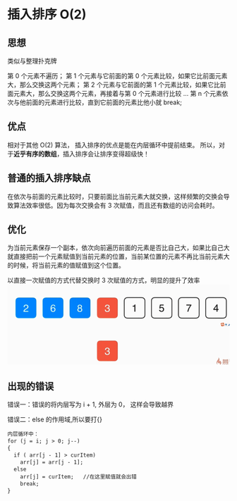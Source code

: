 # 插入排序 O(2)

## 思想

类似与整理扑克牌

第 0 个元素不遍历；
第 1 个元素与它前面的第 0 个元素比较，如果它比前面元素大，那么交换这两个元素；
第 2 个元素与它前面的第 1 个元素比较，如果它比前面元素大，那么交换这两个元素，再接着与第 0 个元素进行比较
...
第 n 个元素依次与他前面的元素进行比较，直到它前面的元素比他小就 break;

## 优点

相对于其他 O(2) 算法， 插入排序的优点是能在内层循环中提前结束。
所以，对于**近乎有序的数组**，插入排序会让排序变得超级快！

## 普通的插入排序缺点

在依次与前面的元素比较时，只要前面比当前元素大就交换，这样频繁的交换会导致算法效率很低。因为每次交换会有 3 次赋值，而且还有数组的访问会耗时。

## 优化

为当前元素保存一个副本，依次向前遍历前面的元素是否比自己大，如果比自己大就直接把前一个元素赋值到当前元素的位置，当前某位置的元素不再比当前元素大的时候，将当前元素的值赋值到这个位置。

以直接一次赋值的方式代替交换时 3 次赋值的方式，明显的提升了效率
![图示](./GIF.gif)

## 出现的错误

错误一：错误的将内层写为 i + 1, 外层为 0， 这样会导致越界

错误二：else 的作用域,所以要打{}

```
内层循环中：
for (j = i; j > 0; j--)
{
  if ( arr[j - 1] > curItem)
    arr[j] = arr[j - 1];
  else
    arr[j] = curItem;   //在这里赋值就会出错
    break;
}
```
